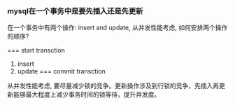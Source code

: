 ### mysql在一个事务中是要先插入还是先更新

在一个事务中有两个操作: insert and update, 从并发性能考虑, 如何安排两个操作的顺序?

=== start transction
1. insert
2. update
=== commit transction

从并发性能考虑, 要尽量减少锁的竞争。更新操作涉及到行锁的竞争，先插入再更新能够最大程度上减少事务时间的锁等待，提升并发度。
